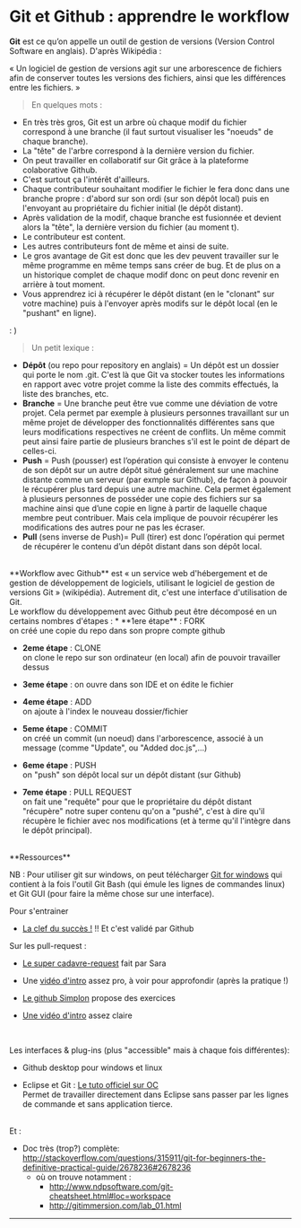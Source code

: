 # Git et Github : apprendre le workflow


**Git** est ce qu’on appelle un outil de gestion de versions (Version Control Software en anglais). D'après Wikipédia :

« Un logiciel de gestion de versions agit sur une arborescence de fichiers afin de conserver toutes les versions des fichiers, ainsi que les différences entre les fichiers. »

> En quelques mots :
  * En très très gros, Git est un arbre où chaque modif du fichier correspond à une branche (il faut surtout visualiser les "noeuds" de chaque branche).
  * La "tête" de l'arbre correspond à la dernière version du fichier.
  * On peut travailler en collaboratif sur Git grâce à la plateforme colaborative Github.
  * C'est surtout ça l'intérêt d'ailleurs.
  * Chaque contributeur souhaitant modifier le fichier le fera donc dans une branche propre : d'abord sur son ordi (sur son dépôt local) puis en l'envoyant au propriétaire du fichier initial (le dépôt distant).
  * Après validation de la modif, chaque branche est fusionnée et devient alors la "tête", la dernière version du fichier (au moment t).
  * Le contributeur est content.
  * Les autres contributeurs font de même et ainsi de suite.
  * Le gros avantage de Git est donc que les dev peuvent travailler sur le même programme en même temps sans créer de bug. Et de plus on a un historique complet de chaque modif donc on peut donc revenir en arrière à tout moment.
  * Vous apprendrez ici à récupérer le dépôt distant (en le "clonant" sur votre machine) puis à l'envoyer après modifs sur le dépôt local (en le "pushant" en ligne).

  : )

>Un petit lexique :
* **Dépôt** (ou repo pour repository en anglais) = Un dépôt est un dossier qui porte le nom .git. C'est là que Git va stocker toutes les informations en rapport avec votre projet comme la liste des commits effectués, la liste des branches, etc.
* **Branche** = Une branche peut être vue comme une déviation de votre projet. Cela permet par exemple à plusieurs personnes travaillant sur un même projet de développer des fonctionnalités différentes sans que leurs modifications respectives ne créent de conflits. Un même commit peut ainsi faire partie de plusieurs branches s'il est le point de départ de celles-ci.
* **Push** = Push (pousser) est l’opération qui consiste à envoyer le contenu de son dépôt sur un autre dépôt situé généralement sur une machine distante comme un serveur (par exmple sur Github), de façon à pouvoir le récupérer plus tard depuis une autre machine. Cela permet également à plusieurs personnes de posséder une copie des fichiers sur sa machine ainsi que d’une copie en ligne à partir de laquelle chaque membre peut contribuer. Mais cela implique de pouvoir récupérer les modifications des autres pour ne pas les écraser.
* **Pull** (sens inverse de Push)= Pull (tirer) est donc l’opération qui permet de récupérer le contenu d’un dépôt distant dans son dépôt local.

</br>
**Workflow avec Github**
est « un service web d'hébergement et de gestion de développement de logiciels, utilisant le logiciel de gestion de versions Git » (wikipédia). Autrement dit, c'est une interface d'utilisation de Git.
</br>
Le workflow du développement avec Github peut être décomposé en un certains nombres d'étapes :
* **1ere étape** : FORK </br>
on créé une copie du repo dans son propre compte github

* **2eme étape** : CLONE </br>
on clone le repo sur son ordinateur (en local) afin de pouvoir travailler dessus

* **3eme étape** : on ouvre dans son IDE et on édite le fichier

* **4eme étape** : ADD </br>
on ajoute à l'index le nouveau dossier/fichier

* **5eme étape** : COMMIT </br>
on créé un commit (un noeud) dans l'arborescence, associé à un message (comme "Update", ou "Added doc.js",...)

* **6eme étape** : PUSH </br>
on "push" son dépôt local sur un dépôt distant (sur Github)

* **7eme étape** : PULL REQUEST </br>
on fait une "requête" pour que le propriétaire du dépôt distant "récupère" notre super contenu qu'on a "pushé", c'est à dire qu'il récupère le fichier avec nos modifications (et à terme qu'il l'intègre dans le dépôt principal).

</br>
**Ressources**

NB : Pour utiliser git sur windows, on peut télécharger [Git for windows](https://git-for-windows.github.io/) qui contient à la fois  l'outil Git Bash (qui émule les lignes de commandes linux) et Git GUI (pour faire la même chose sur une interface).


Pour s'entrainer

* [La clef du succès !](https://try.github.io) !! Et c'est validé par Github

Sur les pull-request :
* [Le super cadavre-request](https://github.com/simplonco/cadavre-request) fait par Sara

* Une [vidéo d'intro](https://www.youtube.com/watch?v=V6Zo68uQPqE) assez pro, à voir pour approfondir (après la pratique !)

* [Le github Simplon](https://github.com/simplonco/git-training) propose des exercices

* [Une vidéo d'intro](https://www.youtube.com/watch?v=V6Zo68uQPqE) assez claire

</br>

Les interfaces & plug-ins (plus "accessible" mais à chaque fois différentes):

* Github desktop pour windows et linux

* Eclipse et Git : [Le tuto officiel sur OC](http://127.0.0.1:54150/help/index.jsp?topic=%2Forg.eclipse.egit.doc%2Fhelp%2FEGit%2FUser_Guide%2FUser-Guide.html) </br>
Permet de travailler directement dans Eclipse sans passer par les lignes de commande et sans application tierce.

</br>
Et :

* Doc très (trop?) complète: http://stackoverflow.com/questions/315911/git-for-beginners-the-definitive-practical-guide/2678236#2678236
  * où on trouve notamment :
    * http://www.ndpsoftware.com/git-cheatsheet.html#loc=workspace
    * http://gitimmersion.com/lab_01.html

----

